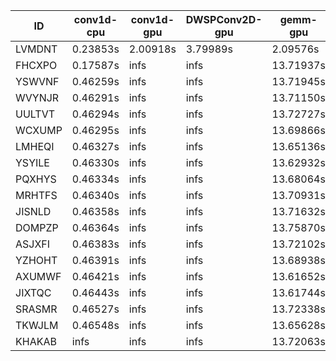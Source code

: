 |ID|conv1d-cpu|conv1d-gpu|DWSPConv2D-gpu|gemm-gpu|avg|
|-|-|-|-|-|-|
|LVMDNT|0.23853s|2.00918s|3.79989s|2.09576s|2.03584s|
|FHCXPO|0.17587s|infs|infs|13.71937s|infs|
|YSWVNF|0.46259s|infs|infs|13.71945s|infs|
|WVYNJR|0.46291s|infs|infs|13.71150s|infs|
|UULTVT|0.46294s|infs|infs|13.72727s|infs|
|WCXUMP|0.46295s|infs|infs|13.69866s|infs|
|LMHEQI|0.46327s|infs|infs|13.65136s|infs|
|YSYILE|0.46330s|infs|infs|13.62932s|infs|
|PQXHYS|0.46334s|infs|infs|13.68064s|infs|
|MRHTFS|0.46340s|infs|infs|13.70931s|infs|
|JISNLD|0.46358s|infs|infs|13.71632s|infs|
|DOMPZP|0.46364s|infs|infs|13.75870s|infs|
|ASJXFI|0.46383s|infs|infs|13.72102s|infs|
|YZHOHT|0.46391s|infs|infs|13.68938s|infs|
|AXUMWF|0.46421s|infs|infs|13.61652s|infs|
|JIXTQC|0.46443s|infs|infs|13.61744s|infs|
|SRASMR|0.46527s|infs|infs|13.72338s|infs|
|TKWJLM|0.46548s|infs|infs|13.65628s|infs|
|KHAKAB|infs|infs|infs|13.72063s|infs|
